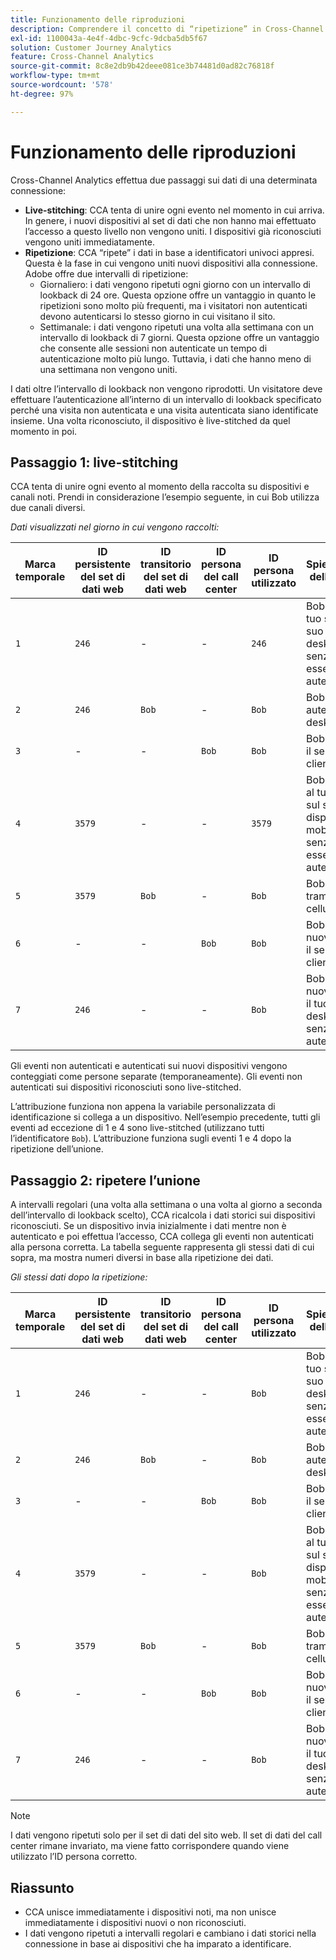 ```yaml
---
title: Funzionamento delle riproduzioni
description: Comprendere il concetto di “ripetizione” in Cross-Channel Analytics
exl-id: 1100043a-4e4f-4dbc-9cfc-9dcba5db5f67
solution: Customer Journey Analytics
feature: Cross-Channel Analytics
source-git-commit: 8c8e2db9b42deee081ce3b74481d0ad82c76818f
workflow-type: tm+mt
source-wordcount: '578'
ht-degree: 97%

---
```


# Funzionamento delle riproduzioni

Cross-Channel Analytics effettua due passaggi sui dati di una determinata connessione:

* **Live-stitching**: CCA tenta di unire ogni evento nel momento in cui arriva. In genere, i nuovi dispositivi al set di dati che non hanno mai effettuato l’accesso a questo livello non vengono uniti. I dispositivi già riconosciuti vengono uniti immediatamente.
* **Ripetizione**: CCA “ripete” i dati in base a identificatori univoci appresi. Questa è la fase in cui vengono uniti nuovi dispositivi alla connessione. Adobe offre due intervalli di ripetizione:
   * Giornaliero: i dati vengono ripetuti ogni giorno con un intervallo di lookback di 24 ore. Questa opzione offre un vantaggio in quanto le ripetizioni sono molto più frequenti, ma i visitatori non autenticati devono autenticarsi lo stesso giorno in cui visitano il sito.
   * Settimanale: i dati vengono ripetuti una volta alla settimana con un intervallo di lookback di 7 giorni. Questa opzione offre un vantaggio che consente alle sessioni non autenticate un tempo di autenticazione molto più lungo. Tuttavia, i dati che hanno meno di una settimana non vengono uniti.

I dati oltre l’intervallo di lookback non vengono riprodotti. Un visitatore deve effettuare l’autenticazione all’interno di un intervallo di lookback specificato perché una visita non autenticata e una visita autenticata siano identificate insieme. Una volta riconosciuto, il dispositivo è live-stitched da quel momento in poi.

## Passaggio 1: live-stitching

CCA tenta di unire ogni evento al momento della raccolta su dispositivi e canali noti. Prendi in considerazione l’esempio seguente, in cui Bob utilizza due canali diversi.

*Dati visualizzati nel giorno in cui vengono raccolti:*

| Marca temporale | ID persistente del set di dati web | ID transitorio del set di dati web | ID persona del call center | ID persona utilizzato | Spiegazione dell’evento | Metrica delle persone (cumulativa) |
| --- | --- | --- | --- | --- | --- | --- |
| `1` | `246` | - | - | `246` | Bob visita il tuo sito sul suo desktop, senza essere autenticato | `1` (246) |
| `2` | `246` | `Bob` | - | `Bob` | Bob si autentica sul desktop | `2` (246 e Bob) |
| `3` | - | - | `Bob` | `Bob` | Bob chiama il servizio clienti | `2` (246 e Bob) |
| `4` | `3579` | - | - | `3579` | Bob accede al tuo sito sul suo dispositivo mobile, senza essersi autenticato | `3` (246, Bob e 3579) |
| `5` | `3579` | `Bob` | - | `Bob` | Bob accede tramite cellulare | `3` (246, Bob e 3579) |
| `6` | - | - | `Bob` | `Bob` | Bob chiama nuovamente il servizio clienti | `3` (246, Bob e 3579) |
| `7` | `246` | - | - | `Bob` | Bob visita nuovamente il tuo sito sul desktop, senza autenticarsi | `3` (246, Bob e 3579) |

Gli eventi non autenticati e autenticati sui nuovi dispositivi vengono conteggiati come persone separate (temporaneamente). Gli eventi non autenticati sui dispositivi riconosciuti sono live-stitched.

L’attribuzione funziona non appena la variabile personalizzata di identificazione si collega a un dispositivo. Nell’esempio precedente, tutti gli eventi ad eccezione di 1 e 4 sono live-stitched (utilizzano tutti l’identificatore `Bob`). L’attribuzione funziona sugli eventi 1 e 4 dopo la ripetizione dell’unione.

## Passaggio 2: ripetere l’unione

A intervalli regolari (una volta alla settimana o una volta al giorno a seconda dell’intervallo di lookback scelto), CCA ricalcola i dati storici sui dispositivi riconosciuti. Se un dispositivo invia inizialmente i dati mentre non è autenticato e poi effettua l’accesso, CCA collega gli eventi non autenticati alla persona corretta. La tabella seguente rappresenta gli stessi dati di cui sopra, ma mostra numeri diversi in base alla ripetizione dei dati.

*Gli stessi dati dopo la ripetizione:*

| Marca temporale | ID persistente del set di dati web | ID transitorio del set di dati web | ID persona del call center | ID persona utilizzato | Spiegazione dell’evento | Metrica delle persone (cumulativa) |
| --- | --- | --- | --- | --- | --- | --- |
| `1` | `246` | - | - | `Bob` | Bob visita il tuo sito sul suo desktop, senza essere autenticato | `1` (Bob) |
| `2` | `246` | `Bob` | - | `Bob` | Bob si autentica sul desktop | `1` (Bob) |
| `3` | - | - | `Bob` | `Bob` | Bob chiama il servizio clienti | `1` (Bob) |
| `4` | `3579` | - | - | `Bob` | Bob accede al tuo sito sul suo dispositivo mobile, senza essersi autenticato | `1` (Bob) |
| `5` | `3579` | `Bob` | - | `Bob` | Bob accede tramite cellulare | `1` (Bob) |
| `6` | - | - | `Bob` | `Bob` | Bob chiama nuovamente il servizio clienti | `1` (Bob) |
| `7` | `246` | - | - | `Bob` | Bob visita nuovamente il tuo sito sul desktop, senza autenticarsi | `1` (Bob) |

>[!NOTE]
>
>I dati vengono ripetuti solo per il set di dati del sito web. Il set di dati del call center rimane invariato, ma viene fatto corrispondere quando viene utilizzato l’ID persona corretto.

## Riassunto

* CCA unisce immediatamente i dispositivi noti, ma non unisce immediatamente i dispositivi nuovi o non riconosciuti.
* I dati vengono ripetuti a intervalli regolari e cambiano i dati storici nella connessione in base ai dispositivi che ha imparato a identificare.
